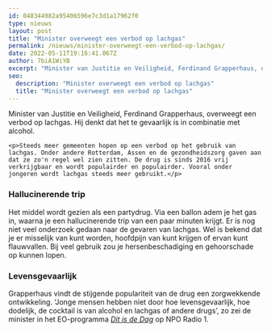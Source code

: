 ```yaml
---
id: 048344982a95406596e7c3d1a17962f0
type: nieuws
layout: post
title: "Minister overweegt een verbod op lachgas"
permalink: /nieuws/minister-overweegt-een-verbod-op-lachgas/
date: 2022-05-11T19:16:41.067Z
author: 7biA1WiYB
excerpt: "Minister van Justitie en Veiligheid, Ferdinand Grapperhaus, overweegt een verbod op lachgas. Hij denkt dat het te gevaarlijk is in combinatie met alcohol.  "
seo:
  description: "Minister overweegt een verbod op lachgas"
  title: "Minister overweegt een verbod op lachgas"
---
```

Minister van Justitie en Veiligheid, Ferdinand Grapperhaus, overweegt een verbod op lachgas. Hij denkt dat het te gevaarlijk is in combinatie met alcohol.  

    <p>Steeds meer gemeenten hopen op een verbod op het gebruik van lachgas. Onder andere Rotterdam, Assen en de gezondheidszorg gaven aan dat ze zo'n regel wel zien zitten. De drug is sinds 2016 vrij verkrijgbaar en wordt populairder en populairder. Vooral onder jongeren wordt lachgas steeds meer gebruikt.</p>
<h3>Hallucinerende trip</h3>
<p>Het middel wordt gezien als een partydrug. Via een ballon adem je het gas in, waarna je een hallucinerende trip van een paar minuten krijgt. Er is nog niet veel onderzoek gedaan naar de gevaren van lachgas. Wel is bekend dat je er misselijk van kunt worden, hoofdpijn van kunt krijgen of ervan kunt flauwvallen. Bij veel gebruik zou je hersenbeschadiging en gehoorschade op kunnen lopen.</p>
<h3>Levensgevaarlijk</h3>
<p>Grapperhaus vindt de stijgende populariteit van de drug een zorgwekkende ontwikkeling. ‘Jonge mensen hebben niet door hoe levensgevaarlijk, hoe dodelijk, de cocktail is van alcohol en lachgas of andere drugs’, zo zei de minister in het EO-programma <a href="https://www.nporadio1.nl/dit-is-de-dag/uitzendingen/651390-2019-07-01"><em>Dit is de Dag</em></a> op NPO Radio 1.</p>  
